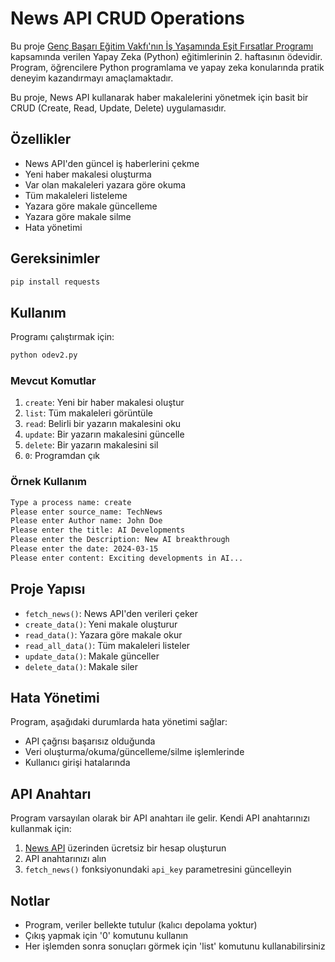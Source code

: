 # News API CRUD Operations

Bu proje [Genç Başarı Eğitim Vakfı'nın İş Yaşamında Eşit Fırsatlar Programı](https://github.com/kamarli-mert/Python_AI_Projects) kapsamında verilen Yapay Zeka (Python) eğitimlerinin 2. haftasının ödevidir. Program, öğrencilere Python programlama ve yapay zeka konularında pratik deneyim kazandırmayı amaçlamaktadır.

Bu proje, News API kullanarak haber makalelerini yönetmek için basit bir CRUD (Create, Read, Update, Delete) uygulamasıdır.

## Özellikler

- News API'den güncel iş haberlerini çekme
- Yeni haber makalesi oluşturma
- Var olan makaleleri yazara göre okuma
- Tüm makaleleri listeleme
- Yazara göre makale güncelleme
- Yazara göre makale silme
- Hata yönetimi

## Gereksinimler

```bash
pip install requests
```

## Kullanım

Programı çalıştırmak için:

```bash
python odev2.py
```

### Mevcut Komutlar

1. `create`: Yeni bir haber makalesi oluştur
2. `list`: Tüm makaleleri görüntüle
3. `read`: Belirli bir yazarın makalesini oku
4. `update`: Bir yazarın makalesini güncelle
5. `delete`: Bir yazarın makalesini sil
6. `0`: Programdan çık

### Örnek Kullanım

```bash
Type a process name: create
Please enter source_name: TechNews
Please enter Author name: John Doe
Please enter the title: AI Developments
Please enter the Description: New AI breakthrough
Please enter the date: 2024-03-15
Please enter content: Exciting developments in AI...
```

## Proje Yapısı

- `fetch_news()`: News API'den verileri çeker
- `create_data()`: Yeni makale oluşturur
- `read_data()`: Yazara göre makale okur
- `read_all_data()`: Tüm makaleleri listeler
- `update_data()`: Makale günceller
- `delete_data()`: Makale siler

## Hata Yönetimi

Program, aşağıdaki durumlarda hata yönetimi sağlar:
- API çağrısı başarısız olduğunda
- Veri oluşturma/okuma/güncelleme/silme işlemlerinde
- Kullanıcı girişi hatalarında

## API Anahtarı

Program varsayılan olarak bir API anahtarı ile gelir. Kendi API anahtarınızı kullanmak için:
1. [News API](https://newsapi.org/) üzerinden ücretsiz bir hesap oluşturun
2. API anahtarınızı alın
3. `fetch_news()` fonksiyonundaki `api_key` parametresini güncelleyin

## Notlar

- Program, veriler bellekte tutulur (kalıcı depolama yoktur)
- Çıkış yapmak için '0' komutunu kullanın
- Her işlemden sonra sonuçları görmek için 'list' komutunu kullanabilirsiniz 